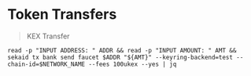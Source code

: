 
# Token Transfers

> KEX Transfer

```
read -p "INPUT ADDRESS: " ADDR && read -p "INPUT AMOUNT: " AMT && sekaid tx bank send faucet $ADDR "${AMT}" --keyring-backend=test --chain-id=$NETWORK_NAME --fees 100ukex --yes | jq
```

